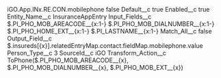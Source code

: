 <?xml version="1.0" encoding="UTF-8"?>
<CustomMetadata xmlns="http://soap.sforce.com/2006/04/metadata" xmlns:xsi="http://www.w3.org/2001/XMLSchema-instance" xmlns:xsd="http://www.w3.org/2001/XMLSchema">
    <label>iGO.App.INx.RE.CON.mobilephone</label>
    <protected>false</protected>
    <values>
        <field>Default__c</field>
        <value xsi:type="xsd:boolean">true</value>
    </values>
    <values>
        <field>Enabled__c</field>
        <value xsi:type="xsd:boolean">true</value>
    </values>
    <values>
        <field>Entity_Name__c</field>
        <value xsi:type="xsd:string">InsuranceAppEntry</value>
    </values>
    <values>
        <field>Input_Fields__c</field>
        <value xsi:type="xsd:string">$.PI_PHO_MOB_AREACODE__{x:1-}
$.PI_PHO_MOB_DIALNUMBER__{x:1-}
$.PI_PHO_HOME_EXT__{x:1-}
$.PI_LASTNAME__{x:1-}</value>
    </values>
    <values>
        <field>Match_All__c</field>
        <value xsi:type="xsd:boolean">false</value>
    </values>
    <values>
        <field>Output_Field__c</field>
        <value xsi:type="xsd:string">$.insureds[{x}].relatedEntryMap.contact.fieldMap.mobilephone.value</value>
    </values>
    <values>
        <field>Person_Type__c</field>
        <value xsi:type="xsd:string">3</value>
    </values>
    <values>
        <field>SourceId__c</field>
        <value xsi:type="xsd:string">iGO</value>
    </values>
    <values>
        <field>Transform_Action__c</field>
        <value xsi:type="xsd:string">ToPhone($.PI_PHO_MOB_AREACODE__{x}, $.PI_PHO_MOB_DIALNUMBER__{x}, $.PI_PHO_MOB_EXT__{x})</value>
    </values>
</CustomMetadata>
